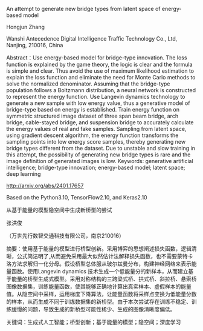 An attempt to generate new bridge types from latent space of energy-based model

Hongjun Zhang

Wanshi Antecedence Digital Intelligence Traffic Technology Co., Ltd, Nanjing, 210016, China

Abstract：Use energy-based model for bridge-type innovation. The loss function is explained by the game theory, the logic is clear and the formula is simple and clear. Thus avoid the use of maximum likelihood estimation to explain the loss function and eliminate the need for Monte Carlo methods to solve the normalized denominator. Assuming that the bridge-type population follows a Boltzmann distribution, a neural network is constructed to represent the energy function. Use Langevin dynamics technology to generate a new sample with low energy value, thus a generative model of bridge-type based on energy is established. Train energy function on symmetric structured image dataset of three span beam bridge, arch bridge, cable-stayed bridge, and suspension bridge to accurately calculate the energy values of real and fake samples. Sampling from latent space, using gradient descent algorithm, the energy function transforms the sampling points into low energy score samples, thereby generating new bridge types different from the dataset. Due to unstable and slow training in this attempt, the possibility of generating new bridge types is rare and the image definition of generated images is low.
Keywords: generative artificial intelligence; bridge-type innovation; energy-based model; latent space; deep learning

http://arxiv.org/abs/2401.17657

Based on the Python3.10, TensorFlow2.10, and Keras2.10

从基于能量的模型隐空间中生成新桥型的尝试

张洪俊

（万世先行数智交通科技有限公司，南京210016）

摘要：使用基于能量的模型进行桥型创新。采用博弈的思想阐述损失函数，逻辑清晰，公式简洁明了,从而避免采用最大似然估计法解释损失函数，也不需要蒙特卡洛方法求解归一化分母。假设桥型总体服从玻尔兹曼分布，构建神经网络来表示能量函数。使用Langevin dynamics 技术生成一个低能量分的新样本，从而建立基于能量的桥型生成式模型。采用对称结构的三跨梁式桥、拱式桥、斜拉桥、悬索桥图像数据集，训练能量函数，使其能够正确地计算出真实样本、虚假样本的能量值。从隐空间中采样，运用梯度下降算法，让能量函数将采样点变换为低能量分数的样本，从而生成不同于训练数据集的新桥型。由于本次尝试存在训练不稳定、训练缓慢的问题，导致生成的新桥型可能性稀少、生成的图像清晰度偏低。

关键词：生成式人工智能；桥型创新；基于能量的模型；隐空间；深度学习


